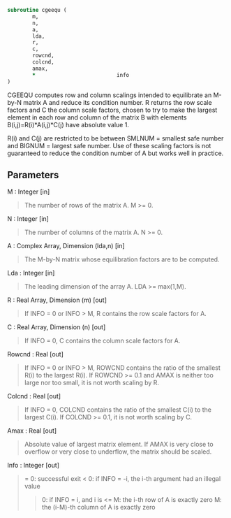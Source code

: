 ```fortran
subroutine cgeequ (
		m,
		n,
		a,
		lda,
		r,
		c,
		rowcnd,
		colcnd,
		amax,
		*                          info
)
```

 CGEEQU computes row and column scalings intended to equilibrate an
 M-by-N matrix A and reduce its condition number.  R returns the row
 scale factors and C the column scale factors, chosen to try to make
 the largest element in each row and column of the matrix B with
 elements B(i,j)=R(i)*A(i,j)*C(j) have absolute value 1.

 R(i) and C(j) are restricted to be between SMLNUM = smallest safe
 number and BIGNUM = largest safe number.  Use of these scaling
 factors is not guaranteed to reduce the condition number of A but
 works well in practice.

## Parameters
M : Integer [in]
> The number of rows of the matrix A.  M >= 0.

N : Integer [in]
> The number of columns of the matrix A.  N >= 0.

A : Complex Array, Dimension (lda,n) [in]
> The M-by-N matrix whose equilibration factors are
> to be computed.

Lda : Integer [in]
> The leading dimension of the array A.  LDA >= max(1,M).

R : Real Array, Dimension (m) [out]
> If INFO = 0 or INFO > M, R contains the row scale factors
> for A.

C : Real Array, Dimension (n) [out]
> If INFO = 0,  C contains the column scale factors for A.

Rowcnd : Real [out]
> If INFO = 0 or INFO > M, ROWCND contains the ratio of the
> smallest R(i) to the largest R(i).  If ROWCND >= 0.1 and
> AMAX is neither too large nor too small, it is not worth
> scaling by R.

Colcnd : Real [out]
> If INFO = 0, COLCND contains the ratio of the smallest
> C(i) to the largest C(i).  If COLCND >= 0.1, it is not
> worth scaling by C.

Amax : Real [out]
> Absolute value of largest matrix element.  If AMAX is very
> close to overflow or very close to underflow, the matrix
> should be scaled.

Info : Integer [out]
> = 0:  successful exit
> < 0:  if INFO = -i, the i-th argument had an illegal value
> > 0:  if INFO = i,  and i is
> <= M:  the i-th row of A is exactly zero
> >  M:  the (i-M)-th column of A is exactly zero

